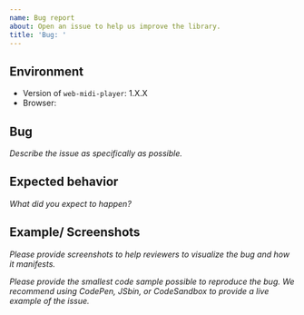 ```yaml
---
name: Bug report
about: Open an issue to help us improve the library.
title: 'Bug: '
---
```


## Environment

- Version of `web-midi-player`: 1.X.X
- Browser: 

## Bug

*Describe the issue as specifically as possible.*

## Expected behavior

*What did you expect to happen?*

## Example/ Screenshots

*Please provide screenshots to help reviewers  to visualize the bug and how it manifests.*

*Please provide the smallest code sample possible to reproduce the bug.*
*We recommend using CodePen, JSbin, or CodeSandbox to provide a live example of the issue.*
